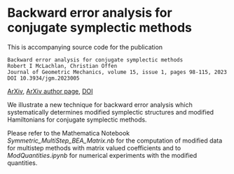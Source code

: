 # Backward error analysis for conjugate symplectic methods

This is accompanying source code for the publication

    Backward error analysis for conjugate symplectic methods 
    Robert I McLachlan, Christian Offen
    Journal of Geometric Mechanics, volume 15, issue 1, pages 98-115, 2023
    DOI 10.3934/jgm.2023005

<a href="https://arxiv.org/abs/2201.03911">ArXiv</a>, <a href="https://arxiv.org/abs/2107.13853">ArXiv author page</a>, <a href="https://doi.org/10.3934/jgm.2023005">DOI</a>

We illustrate a new technique for backward error analysis which systematically determines modified symplectic structures and modified Hamiltonians for conjugate symplectic methods. 

Please refer to the Mathematica Notebook *Symmetric_MultiStep_BEA_Matrix.nb* for the computation of modified data for multistep methods with matrix valued coefficients and to *ModQuantities.ipynb* for numerical experiments with the modified quantities.
